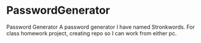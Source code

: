 # PasswordGenerator
Password Generator
A password generator I have named Stronkwords. For class homework project, creating repo so I can work from either pc.
